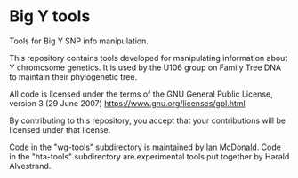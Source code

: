 # Big Y tools
Tools for Big Y SNP info manipulation.

This repository contains tools developed for manipulating information about Y chromosome genetics.
It is used by the U106 group on Family Tree DNA to maintain their phylogenetic tree.

All code is licensed under the terms of the GNU General Public License, version 3 (29 June 2007)
https://www.gnu.org/licenses/gpl.html

By contributing to this repository, you accept that your contributions will be licensed under that license.

Code in the "wg-tools" subdirectory is maintained by Ian McDonald.
Code in the "hta-tools" subdirectory are experimental tools put together by Harald Alvestrand.
